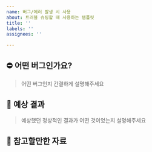 ```yaml
---
name: 버그/에러 발생 시 사용
about: 트러블 슈팅할 때 사용하는 템플릿
title: ''
labels: ''
assignees: ''

---
```


## ⛔ 어떤 버그인가요?

> 어떤 버그인지 간결하게 설명해주세요

## 💬 예상 결과

> 예상했던 정상적인 결과가 어떤 것이었는지 설명해주세요

## 📑 참고할만한 자료

